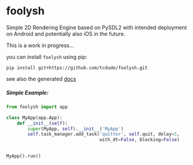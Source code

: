 # foolysh

Simple 2D Rendering Engine based on PySDL2 with intended deployment on Android and potentially also iOS in the future.


This is a work in progress...  

you can install `foolysh` using pip: 

`pip install git+https://github.com/tcdude/foolysh.git`

see also the generated [docs](https://www.tizilogic.com/various/foolysh-engine)

##### Simple Example:

```python
from foolysh import app

class MyApp(app.App):
    def __init__(self):
        super(MyApp, self).__init__('MyApp')
        self.task_manager.add_task('quitter', self.quit, delay=5, 
                                   with_dt=False, blocking=False)
        

MyApp().run()
```

 


